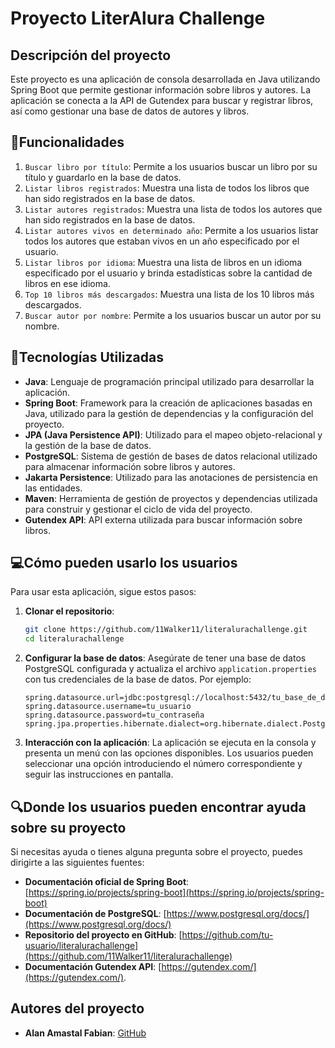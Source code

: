 # Proyecto LiterAlura Challenge

## Descripción del proyecto

Este proyecto es una aplicación de consola desarrollada en Java utilizando Spring Boot que permite gestionar información sobre libros y autores. La aplicación se conecta a la API de Gutendex para buscar y registrar libros, así como gestionar una base de datos de autores y libros.

## :hammer:Funcionalidades

1. `Buscar libro por título`: Permite a los usuarios buscar un libro por su título y guardarlo en la base de datos.
2. `Listar libros registrados`: Muestra una lista de todos los libros que han sido registrados en la base de datos.
3. `Listar autores registrados`: Muestra una lista de todos los autores que han sido registrados en la base de datos.
4. `Listar autores vivos en determinado año`: Permite a los usuarios listar todos los autores que estaban vivos en un año especificado por el usuario.
5. `Listar libros por idioma`: Muestra una lista de libros en un idioma especificado por el usuario y brinda estadísticas sobre la cantidad de libros en ese idioma.
6. `Top 10 libros más descargados`: Muestra una lista de los 10 libros más descargados.
7. `Buscar autor por nombre`: Permite a los usuarios buscar un autor por su nombre.

## :wrench:Tecnologías Utilizadas

- **Java**: Lenguaje de programación principal utilizado para desarrollar la aplicación.
- **Spring Boot**: Framework para la creación de aplicaciones basadas en Java, utilizado para la gestión de dependencias y la configuración del proyecto.
- **JPA (Java Persistence API)**: Utilizado para el mapeo objeto-relacional y la gestión de la base de datos.
- **PostgreSQL**: Sistema de gestión de bases de datos relacional utilizado para almacenar información sobre libros y autores.
- **Jakarta Persistence**: Utilizado para las anotaciones de persistencia en las entidades.
- **Maven**: Herramienta de gestión de proyectos y dependencias utilizada para construir y gestionar el ciclo de vida del proyecto.
- **Gutendex API**: API externa utilizada para buscar información sobre libros.

## :computer:Cómo pueden usarlo los usuarios

Para usar esta aplicación, sigue estos pasos:

1. **Clonar el repositorio**:
    ```sh
    git clone https://github.com/11Walker11/literalurachallenge.git
    cd literalurachallenge
    ```

2. **Configurar la base de datos**:
    Asegúrate de tener una base de datos PostgreSQL configurada y actualiza el archivo `application.properties` con tus credenciales de la base de datos. Por ejemplo:

    ```properties
    spring.datasource.url=jdbc:postgresql://localhost:5432/tu_base_de_datos
    spring.datasource.username=tu_usuario
    spring.datasource.password=tu_contraseña
    spring.jpa.properties.hibernate.dialect=org.hibernate.dialect.PostgreSQLDialect
    ```

3. **Interacción con la aplicación**:
    La aplicación se ejecuta en la consola y presenta un menú con las opciones disponibles. Los usuarios pueden seleccionar una opción introduciendo el número correspondiente y seguir las instrucciones en pantalla.

## :mag:Donde los usuarios pueden encontrar ayuda sobre su proyecto

Si necesitas ayuda o tienes alguna pregunta sobre el proyecto, puedes dirigirte a las siguientes fuentes:

- **Documentación oficial de Spring Boot**: [https://spring.io/projects/spring-boot](https://spring.io/projects/spring-boot)
- **Documentación de PostgreSQL**: [https://www.postgresql.org/docs/](https://www.postgresql.org/docs/)
- **Repositorio del proyecto en GitHub**: [https://github.com/tu-usuario/literalurachallenge](https://github.com/11Walker11/literalurachallenge)
- **Documentación Gutendex API**: [https://gutendex.com/](https://gutendex.com/).

## Autores del proyecto

- **Alan Amastal Fabian**: [GitHub](https://github.com/11Walker11)
